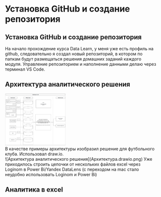 # Установка GitHub и создание репозитория

## Установка GitHub и создание репозитория

На начало прохождение курса Data Learn, у меня уже есть профиль на github, следовательно я создал новый репозиторий,
в котором по папкам будут размещаться решения домашних заданий каждого модуля.
Управление репозиторием и наполнение данными делаю через терминал VS Code.

## Архитектура аналитического решения

<div>
<div><img src="../DE-101 Module 1/Архитектура.drawio.png" width="200"></div>
<div>В качестве примеры архитектуры изобразил решение для футбольного клуба. Использовал draw.io.</div>
</div>
![Архитектура аналитического решения](Архитектура.drawio.png)
Уже приходилось строить цепочки от нескольких файлов excel через Loginom в Power Bi/Yandex DataLens
(с переходом на mac стало неудобно использовать Loginom и Power Bi)

## Аналитика в excel
